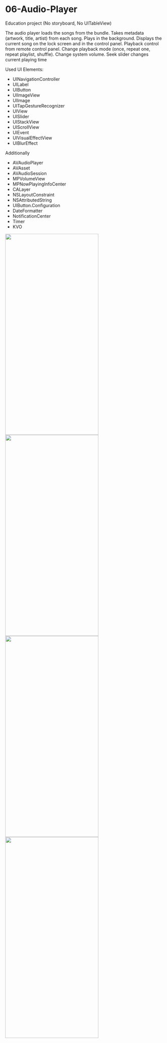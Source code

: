 # 06-Audio-Player

Education project (No storyboard, No UITableView)

The audio player loads the songs from the bundle. 
Takes metadata (artwork, title, artist) from each song. 
Plays in the background. Displays the current song on the lock screen and in the control panel. 
Playback control from remote control panel. Change playback mode (once, repeat one, repeat playlist, shuffle). 
Change system volume. Seek slider changes current playing time

Used UI Elements:
- UINavigationController
- UILabel
- UIButton
- UIImageView
- UIImage
- UITapGestureRecognizer
- UIView
- UISlider
- UIStackView
- UIScrollView
- UIEvent
- UIVisualEffectView 
- UIBlurEffect

Additionally
- AVAudioPlayer
- AVAsset
- AVAudioSession
- MPVolumeView
- MPNowPlayingInfoCenter
- CALayer
- NSLayoutConstraint
- NSAttributedString
- UIButton.Configuration
- DateFormatter
- NotificationCenter
- Timer
- KVO

<img src="https://user-images.githubusercontent.com/80542175/178109948-6081458f-79c6-4026-bb0d-0c925cfc21c3.gif" height=640 width=296><img src="https://user-images.githubusercontent.com/80542175/178109956-155bdd95-463d-4b3b-9e73-005b0669945b.gif" height=640 width=296><img src="https://user-images.githubusercontent.com/80542175/178109962-f792681b-6245-4e71-ac27-0c79e75796e2.gif" height=640 width=296><img src="https://user-images.githubusercontent.com/80542175/178110318-2ea8eae0-7c4d-4b1e-9773-abf727efbf24.gif" height=640 width=296>
